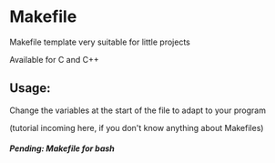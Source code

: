 # Makefile

Makefile template very suitable for little projects

Available for C and C++

## Usage:

Change the variables at the start of the file to adapt to your program

(tutorial incoming here, if you don't know anything about Makefiles)

 
##### Pending: Makefile for bash
